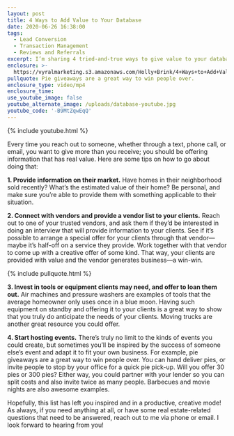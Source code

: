 ```yaml
---
layout: post
title: 4 Ways to Add Value to Your Database
date: 2020-06-26 16:38:00
tags:
  - Lead Conversion
  - Transaction Management
  - Reviews and Referrals
excerpt: I’m sharing 4 tried-and-true ways to give value to your database.
enclosure: >-
  https://vyralmarketing.s3.amazonaws.com/Holly+Brink/4+Ways+to+Add+Value+to+Your+Database.mp4
pullquote: Pie giveaways are a great way to win people over.
enclosure_type: video/mp4
enclosure_time:
use_youtube_image: false
youtube_alternate_image: /uploads/database-youtube.jpg
youtube_code: '-B9MtZqwEqQ'
---
```


{% include youtube.html %}

Every time you reach out to someone, whether through a text, phone call, or email, you want to give more than you receive; you should be offering information that has real value. Here are some tips on how to go about doing that:&nbsp;

**1\. Provide information on their market.** Have homes in their neighborhood sold recently? What’s the estimated value of their home? Be personal, and make sure you’re able to provide them with something applicable to their situation.&nbsp;

**2\. Connect with vendors and provide a vendor list to your clients.** Reach out to one of your trusted vendors, and ask them if they’d be interested in doing an interview that will provide information to your clients. See if it’s possible to arrange a special offer for your clients through that vendor— maybe it’s half-off on a service they provide. Work together with that vendor to come up with a creative offer of some kind. That way, your clients are provided with value and the vendor generates business—a win-win.&nbsp;

{% include pullquote.html %}

**3\. Invest in tools or equipment clients may need, and offer to loan them out.** Air machines and pressure washers are examples of tools that the average homeowner only uses once in a blue moon. Having such equipment on standby and offering it to your clients is a great way to show that you truly do anticipate the needs of your clients. Moving trucks are another great resource you could offer.&nbsp;

**4\. Start hosting events.** There’s truly no limit to the kinds of events you could create, but sometimes you’ll be inspired by the success of someone else’s event and adapt it to fit your own business. For example, pie giveaways are a great way to win people over. You can hand deliver pies, or invite people to stop by your office for a quick pie pick-up. Will you offer 30 pies or 300 pies? Either way, you could partner with your lender so you can split costs and also invite twice as many people. Barbecues and movie nights are also awesome examples.&nbsp;

Hopefully, this list has left you inspired and in a productive, creative mode\! As always, if you need anything at all, or have some real estate-related questions that need to be answered, reach out to me via phone or email. I look forward to hearing from you\!